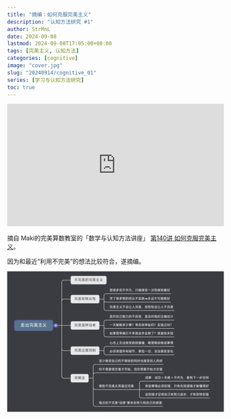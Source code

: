 ```yaml
---
title: "摘编：如何克服完美主义"
description: "认知方法研究 #1"
author: StrMnL
date: 2024-09-08
lastmod: 2024-09-08T17:05:00+08:00
tags: [完美主义, 认知方法]
categories: [cognitive]
image: "cover.jpg"
slug: "20240914/cognitive_01"
series: [学习与认知方法研究]
toc: true
---
```


<iframe src="https://www.bilibili.com/blackboard/html5mobileplayer.html?aid=1406657347&bvid=BV18r421T7gM&cid=1662342904&p=1&hideCoverInfo=1&hasMuteButton=1"
    scrolling="no"
    frameborder="no"
    framespacing="0"
    allowfullscreen="true"
    style="width:100%;aspect-ratio:16/9;"
    >
</iframe>

摘自 Maki的完美算数教室的「数学与认知方法讲座」 [第140讲 如何克服完美主义](https://www.bilibili.com/video/BV18r421T7gM/)。

因为和最近“利用不完美”的想法比较符合，遂摘编。

![评论区 @栐陆离 的思维导图](mindmap.jpg)